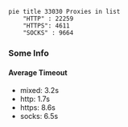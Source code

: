 
```mermaid
pie title 33030 Proxies in list
    "HTTP" : 22259
    "HTTPS": 4611
    "SOCKS" : 9664
```

### Some Info
#### Average Timeout

- mixed: 3.2s
- http: 1.7s
- https: 8.6s
- socks: 6.5s